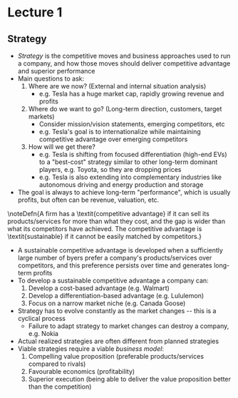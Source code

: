 # Lecture 1

## Strategy

* *Strategy* is the competitive moves and business approaches used to run a company, and how those moves should deliver competitive advantage and superior performance
* Main questions to ask:
	1. Where are we now? (External and internal situation analysis)
		* e.g. Tesla has a huge market cap, rapidly growing revenue and profits
	2. Where do we want to go? (Long-term direction, customers, target markets)
		* Consider mission/vision statements, emerging competitors, etc
		* e.g. Tesla's goal is to internationalize while maintaining competitive advantage over emerging competitors
	3. How will we get there?
		* e.g. Tesla is shifting from focused differentiation (high-end EVs) to a "best-cost" strategy similar to other long-term dominant players, e.g. Toyota, so they are dropping prices
		* e.g. Tesla is also extending into complementary industries like autonomous driving and energy production and storage
* The goal is always to achieve long-term "performance", which is usually profits, but often can be revenue, valuation, etc.

\noteDefn{A firm has a \textit{competitive advantage} if it can sell its products/services for more than what they cost, and the gap is wider than what its competitors have achieved. The competitive advantage is \textit{sustainable} if it cannot be easily matched by competitors.}

* A sustainable competitive advantage is developed when a sufficiently large number of byers prefer a company's products/services over competitors, and this preference persists over time and generates long-term profits
* To develop a sustainable competitive advantage a company can:
	1. Develop a cost-based advantage (e.g. Walmart)
	2. Develop a differentiation-based advantage (e.g. Lululemon)
	3. Focus on a narrow market niche (e.g. Canada Goose)
* Strategy has to evolve constantly as the market changes -- this is a cyclical process
	* Failure to adapt strategy to market changes can destroy a company, e.g. Nokia
* Actual realized strategies are often different from planned strategies
* Viable strategies require a viable *business model*:
	1. Compelling value proposition (preferable products/services compared to rivals)
	2. Favourable economics (profitability)
	3. Superior execution (being able to deliver the value proposition better than the competition)

